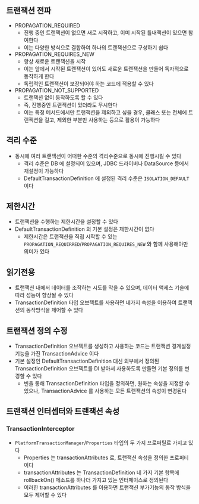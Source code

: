 ## 트랜잭션 전파

* PROPAGATION_REQUIRED
  * 진행 중인 트랜잭션이 없으면 새로 시작하고, 이미 시작된 틀내잭션이 있으면 참여한다
  * 이는 다양한 방식으로 결합하여 하나의 트랜잭션으로 구성하기 쉽다
* PROPAGATION_REQUIRES_NEW
  * 항상 새로운 트랜잭션을 시작
  * 이는 앞에서 시작된 트랜잭션이 있어도 새로운 트랜잭션을 만들어 독자적으로 동작하게 한다
  * 독립적인 트랜잭션이 보장되어야 하는 코드에 적용할 수 있다
* PROPAGATION_NOT_SUPPORTED
  * 트랜잭션 없이 동작하도록 할 수 있다
  * 즉, 진행중인 트랜잭션이 있더라도 무시한다
  * 이는 특정 메서드에서만 트랜잭션을 제외하고 싶을 경우, 클래스 또는 전체에 트랜잭션을 걸고, 제외한 부분만 사용하는 등으로 활용이 가능하다

## 격리 수준

* 동시에 여러 트랜잭션이 어떠한 수준의 격리수준으로 동시에 진행시킬 수 있다
  * 격리 수준은 DB 에 설정되어 있으며, JDBC 드라이버나 DataSource 등에서 재설정이 가능하다
  * DefaultTransactionDefinition 에 설정된 격리 수준은 `ISOLATION_DEFAULT` 이다

## 제한시간

* 트랜잭션을 수행하는 제한시간을 설정할 수 있다
* DefaultTransactionDefinition 의 기본 설정은 제한시간이 없다
  * 제한시간은 트랜잭션을 직접 시작할 수 있는 `PROPAGATION_REQUIRRED`/`PROPAGATION_REQUIRES_NEW` 와 함께 사용해야만 의미가 있다

## 읽기전용

* 트랜잭션 내에서 데이터를 조작하는 시도를 막을 수 있으며, 데이터 액세스 기술에 따라 성능이 향상될 수 있다
* TransactionDefinition 타입 오브젝트를 사용하면 네가지 속성을 이용하여 트랜잭션의 동작방식을 제어할 수 있다

## 트랜잭션 정의 수정

* TransactionDefinition 오브젝트를 생성하고 사용하는 코드는 트랜잭션 경계설정 기능을 가진 TransactionAdvice 이다
* 기본 설정인 DefaultTransactionDefinition 대신 외부에서 정의된 TransactionDefinition 오브젝트를 DI 받아서 사용하도록 만들면 기본 정의를 변경할 수 있다
  * 빈을 통해 TransactionDefinition 타입을 정의하면, 원하는 속성을 지정할 수 있으나, TransactionAdvice 를 사용하는 모든 트랜잭션의 속성이 변경된다

## 트랜잭션 인터셉터와 트랜잭션 속성

### TransactionInterceptor

* `PlatformTransactionManager`/`Properties` 타입의 두 가지 프로퍼틸르 가지고 있다
  * Properties 는 transactionAttributes 로, 트랜잭션 속성을 정의한 프로퍼티이다
  * transactionAttributes 는 TransactionDefinition 네 가지 기본 항목에 rollbackOn() 메소드를 하나더 가지고 있는 인터페이스로 정의된다
  * 이러한 transactionAttributes 를 이용하면 트랜잭션 부가기능의 동작 방식을 모두 제어할 수 있다
